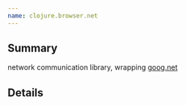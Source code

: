 ```yaml
---
name: clojure.browser.net
---
```


## Summary

network communication library, wrapping [goog.net](http://www.closurecheatsheet.com/net)

## Details
